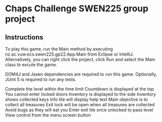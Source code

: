 # Chaps Challenge SWEN225 group project


## Instructions
To play this game, run the Main method by executing nz.ac.vuw.ecs.swen225.gp22.App.Main from Eclipse or IntelliJ. Alternatively, you can right click the project, click Run and select the Main class to excute the game.

DOM4J and Jaxen dependencies are required to run this game. Optionally, JUnit 5 is required to run any tests. 


Complete the level within the time limit
Countdown is displayed at the top
You cannot enter locked doors
Inventory is displayed to the side
Inventory shows collected keys
Info tile will display help text
Main objective is to collect all treasures
Exit lock will be open when all treasures are collected
Avoid bugs as they will eat you
Enter exit tile once unlocked to pass level
View control from the menu screen button
